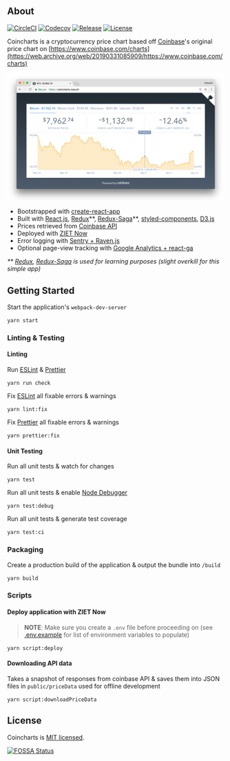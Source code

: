 ## About

[![CircleCI](https://circleci.com/gh/tohjustin/coincharts/tree/master.svg?style=shield)](https://circleci.com/gh/tohjustin/coincharts/tree/master)
[![Codecov](https://codecov.io/gh/tohjustin/coincharts/branch/master/graph/badge.svg)](https://codecov.io/gh/tohjustin/coincharts)
[![Release](https://badge-service.appspot.com/static?subject=release&status=v2.2.1)](https://github.com/tohjustin/coincharts/releases)
[![License](https://badge-service.appspot.com/static?subject=license&status=MIT)](https://opensource.org/licenses/MIT)

Coincharts is a cryptocurrency price chart based off [Coinbase](https://www.coinbase.com/)'s original price chart on [https://www.coinbase.com/charts](https://web.archive.org/web/20190331085909/https://www.coinbase.com/charts)

<p align="center">
  <img src="./docs/screenshot.png">
</p>

* Bootstrapped with [create-react-app](https://github.com/facebookincubator/create-react-app)
* Built with [React.js](https://facebook.github.io/react/), [Redux](https://redux.js.org/)\*\*, [Redux-Saga](https://redux-saga.js.org/)\*\*, [styled-components](https://www.styled-components.com/), [D3.js](https://d3js.org/)
* Prices retrieved from [Coinbase API](https://developers.coinbase.com/api/v2)
* Deployed with [ZIET Now](https://zeit.co/now)
* Error logging with [Sentry + Raven.js](https://github.com/getsentry/raven-js)
* Optional page-view tracking with [Google Analytics + react-ga](https://github.com/react-ga/react-ga)

_\*\* [Redux](https://redux.js.org/), [Redux-Saga](https://redux-saga.js.org/) is used for learning purposes (slight overkill for this simple app)_

## Getting Started

Start the application's `webpack-dev-server`

```shell
yarn start
```

### Linting & Testing

#### Linting

Run [ESLint](https://eslint.org/) & [Prettier](https://prettier.io/)

```shell
yarn run check
```

Fix [ESLint](https://eslint.org/) all fixable errors & warnings

```shell
yarn lint:fix
```

Fix [Prettier](https://prettier.io/) all fixable errors & warnings

```shell
yarn prettier:fix
```

#### Unit Testing

Run all unit tests & watch for changes

```shell
yarn test
```

Run all unit tests & enable [Node Debugger](https://nodejs.org/docs/latest-v12.x/api/debugger.html)

```shell
yarn test:debug
```

Run all unit tests & generate test coverage

```shell
yarn test:ci
```

### Packaging

Create a production build of the application & output the bundle into `/build`

```shell
yarn build
```

### Scripts

#### Deploy application with __ZIET Now__

> __NOTE__: Make sure you create a `.env` file before proceeding on (see [.env.example](./.env.example) for list of environment variables to populate)

```shell
yarn script:deploy
```

#### Downloading API data

Takes a snapshot of responses from coinbase API & saves them into JSON files in `public/priceData` used for offline development

```shell
yarn script:downloadPriceData
```

## License

Coincharts is [MIT licensed](./LICENSE).

[![FOSSA Status](https://app.fossa.com/api/projects/git%2Bgithub.com%2Ftohjustin%2Fcoincharts.svg?type=large)](https://app.fossa.com/projects/git%2Bgithub.com%2Ftohjustin%2Fcoincharts?ref=badge_large)
